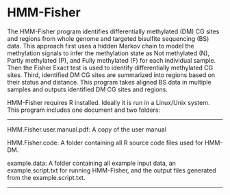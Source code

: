 HMM-Fisher
==========
The HMM-Fisher program identifies differentially methylated (DM) CG sites and regions from whole genome and targeted bisulfite sequencing (BS) data. This approach first uses a hidden Markov chain to model the methylation signals to infer the methylation state as Not methylated (N), Partly methylated (P), and Fully methylated (F) for each individual sample. Then the Fisher Exact test is used to identify differentially methylated CG sites. Third, identified DM CG sites are summarized into regions based on their status and distance. This program takes aligned BS data in multiple samples and outputs identified DM CG sites and regions.

HMM-Fisher requires R installed. Ideally it is run in a Linux/Unix system. This program includes one document and two folders:
_____________________________________________________________________________________________________________
HMM.Fisher.user.manual.pdf: A copy of the user manual

HMM.Fisher.code: A folder containing all R source code files used for HMM-DM.

example.data: A folder containing all example input data, an example.script.txt for running HMM-Fisher, and the output files generated from the example.script.txt.
_____________________________________________________________________________________________________________
